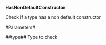 **HasNonDefaultConstructor**

Check if a type has a non default constructor

#Parameters#


##type##
Type to check
